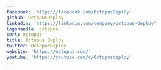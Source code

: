 ```yaml
---
facebook: 'https://facebook.com/OctopusDeploy'
github: OctopusDeploy
linkedin: 'https://linkedin.com/company/octopus-deploy'
logohandle: octopus
sort: octopus
title: Octopus Deploy
twitter: OctopusDeploy
website: 'https://octopus.com/'
youtube: 'https://youtube.com/c/Octopusdeploy'
---
```

